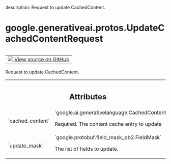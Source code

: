 description: Request to update CachedContent.

<div itemscope itemtype="http://developers.google.com/ReferenceObject">
<meta itemprop="name" content="google.generativeai.protos.UpdateCachedContentRequest" />
<meta itemprop="path" content="Stable" />
</div>

# google.generativeai.protos.UpdateCachedContentRequest

<!-- Insert buttons and diff -->

<table class="tfo-notebook-buttons tfo-api nocontent" align="left">
<td>
  <a target="_blank" href="https://github.com/googleapis/google-cloud-python/tree/main/packages/google-ai-generativelanguage/google/ai/generativelanguage_v1beta/types/cache_service.py#L130-L149">
    <img src="https://www.tensorflow.org/images/GitHub-Mark-32px.png" />
    View source on GitHub
  </a>
</td>
</table>



Request to update CachedContent.

<!-- Placeholder for "Used in" -->




<!-- Tabular view -->
 <table class="responsive fixed orange">
<colgroup><col width="214px"><col></colgroup>
<tr><th colspan="2"><h2 class="add-link">Attributes</h2></th></tr>

<tr>
<td>
`cached_content`<a id="cached_content"></a>
</td>
<td>
`google.ai.generativelanguage.CachedContent`

Required. The content cache entry to update
</td>
</tr><tr>
<td>
`update_mask`<a id="update_mask"></a>
</td>
<td>
`google.protobuf.field_mask_pb2.FieldMask`

The list of fields to update.
</td>
</tr>
</table>



